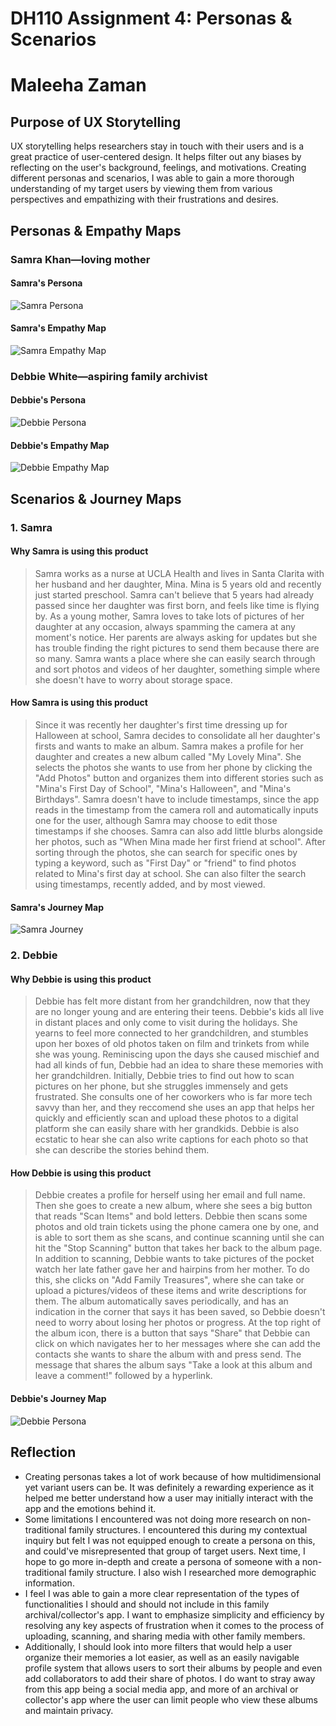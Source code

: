 # DH110 Assignment 4: Personas & Scenarios
# Maleeha Zaman
## Purpose of UX Storytelling
UX storytelling helps researchers stay in touch with their users and is a great practice of user-centered design. It helps filter out any biases by reflecting on the user's background, feelings, and motivations. Creating different personas and scenarios, I was able to gain a more thorough understanding of my target users by viewing them from various perspectives and empathizing with their frustrations and desires. 

## Personas & Empathy Maps
### Samra Khan—loving mother
#### Samra's Persona
![Samra Persona](samra-persona.png)
#### Samra's Empathy Map
![Samra Empathy Map](samra-empathy.png)

### Debbie White—aspiring family archivist
#### Debbie's Persona
![Debbie Persona](debbie-persona-map.png)
#### Debbie's Empathy Map
![Debbie Empathy Map](debbie-empathy-map.png)

## Scenarios & Journey Maps

### 1. Samra
#### Why Samra is using this product
> Samra works as a nurse at UCLA Health and lives in Santa Clarita with her husband and her daughter, Mina. Mina is 5 years old and recently just started preschool. Samra can't believe that 5 years had already passed since her daughter was first born, and feels like time is flying by. As a young mother, Samra loves to take lots of pictures of her daughter at any occasion, always spamming the camera at any moment's notice. Her parents are always asking for updates but she has trouble finding the right pictures to send them because there are so many. Samra wants a place where she can easily search through and sort photos and videos of her daughter, something simple where she doesn't have to worry about storage space.
#### How Samra is using this product
> Since it was recently her daughter's first time dressing up for Halloween at school, Samra decides to consolidate all her daughter's firsts and wants to make an album. Samra makes a profile for her daughter and creates a new album called "My Lovely Mina". She selects the photos she wants to use from her phone by clicking the "Add Photos" button and organizes them into different stories such as "Mina's First Day of School", "Mina's Halloween", and "Mina's Birthdays". Samra doesn't have to include timestamps, since the app reads in the timestamp from the camera roll and automatically inputs one for the user, although Samra may choose to edit those timestamps if she chooses. Samra can also add little blurbs alongside her photos, such as "When Mina made her first friend at school". After sorting through the photos, she can search for specific ones by typing a keyword, such as "First Day" or "friend" to find photos related to Mina's first day at school. She can also filter the search using timestamps, recently added, and by most viewed. 
#### Samra's Journey Map
![Samra Journey](samra-journey-map.png)

### 2. Debbie
#### Why Debbie is using this product
> Debbie has felt more distant from her grandchildren, now that they are no longer young and are entering their teens. Debbie's kids all live in distant places and only come to visit during the holidays. She yearns to feel more connected to her grandchildren, and stumbles upon her boxes of old photos taken on film and trinkets from while she was young. Reminiscing upon the days she caused mischief and had all kinds of fun, Debbie had an idea to share these memories with her grandchildren. Initially, Debbie tries to find out how to scan pictures on her phone, but she struggles immensely and gets frustrated. She consults one of her coworkers who is far more tech savvy than her, and they reccomend she uses an app that helps her quickly and efficiently scan and upload these photos to a digital platform she can easily share with her grandkids. Debbie is also ecstatic to hear she can also write captions for each photo so that she can describe the stories behind them.
#### How Debbie is using this product
> Debbie creates a profile for herself using her email and full name. Then she goes to create a new album, where she sees a big button that reads "Scan Items" and bold letters. Debbie then scans some photos and old train tickets using the phone camera one by one, and is able to sort them as she scans, and continue scanning until she can hit the "Stop Scanning" button that takes her back to the album page. In addition to scanning, Debbie wants to take pictures of the pocket watch her late father gave her and hairpins from her mother. To do this, she clicks on "Add Family Treasures", where she can take or upload a pictures/videos of these items and write descriptions for them. The album automatically saves periodically, and has an indication in the corner that says it has been saved, so Debbie doesn't need to worry about losing her photos or progress. At the top right of the album icon, there is a button that says "Share" that Debbie can click on which navigates her to her messages where she can add the contacts she wants to share the album with and press send. The message that shares the album says "Take a look at this album and leave a comment!" followed by a hyperlink.
#### Debbie's Journey Map
![Debbie Persona](debbie-journey.png)

## Reflection
* Creating personas takes a lot of work because of how multidimensional yet variant users can be. It was definitely a rewarding experience as it helped me better understand how a user may initially interact with the app and the emotions behind it. 
* Some limitations I encountered was not doing more research on non-traditional family structures. I encountered this during my contextual inquiry but felt I was not equipped enough to create a persona on this, and could've misrepresented that group of target users. Next time, I hope to go more in-depth and create a persona of someone with a non-traditional family structure. I also wish I researched more demographic information. 
* I feel I was able to gain a more clear representation of the types of functionalities I should and should not include in this family archival/collector's app. I want to emphasize simplicity and efficiency by resolving any key aspects of frustration when it comes to the process of uploading, scanning, and sharing media with other family members. 
* Additionally, I should look into more filters that would help a user organize their memories a lot easier, as well as an easily navigable profile system that allows users to sort their albums by people and even add collaborators to add their share of photos. I do want to stray away from this app being a social media app, and more of an archival or collector's app where the user can limit people who view these albums and maintain privacy. 
